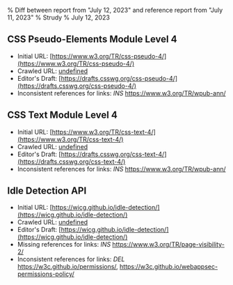 % Diff between report from "July 12, 2023" and reference report from "July 11, 2023"
% Strudy
% July 12, 2023

## CSS Pseudo-Elements Module Level 4

- Initial URL: [https://www.w3.org/TR/css-pseudo-4/](https://www.w3.org/TR/css-pseudo-4/)
- Crawled URL: [undefined](undefined)
- Editor's Draft: [https://drafts.csswg.org/css-pseudo-4/](https://drafts.csswg.org/css-pseudo-4/)
- Inconsistent references for links: *INS* https://www.w3.org/TR/wpub-ann/


## CSS Text Module Level 4

- Initial URL: [https://www.w3.org/TR/css-text-4/](https://www.w3.org/TR/css-text-4/)
- Crawled URL: [undefined](undefined)
- Editor's Draft: [https://drafts.csswg.org/css-text-4/](https://drafts.csswg.org/css-text-4/)
- Inconsistent references for links: *INS* https://www.w3.org/TR/wpub-ann/


## Idle Detection API

- Initial URL: [https://wicg.github.io/idle-detection/](https://wicg.github.io/idle-detection/)
- Crawled URL: [undefined](undefined)
- Editor's Draft: [https://wicg.github.io/idle-detection/](https://wicg.github.io/idle-detection/)
- Missing references for links: *INS* https://www.w3.org/TR/page-visibility-2/
- Inconsistent references for links: *DEL* https://w3c.github.io/permissions/, https://w3c.github.io/webappsec-permissions-policy/



